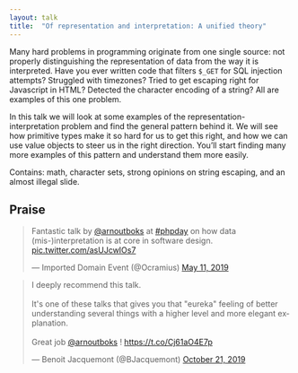 ```yaml
---
layout: talk
title:  "Of representation and interpretation: A unified theory"
---
```


Many hard problems in programming originate from one single source: not properly distinguishing the representation
of data from the way it is interpreted. Have you ever written code that filters `$_GET` for SQL injection attempts?
Struggled with timezones? Tried to get escaping right for Javascript in HTML? Detected the character encoding of a
string? All are examples of this one problem.

In this talk we will look at some examples of the representation-interpretation problem and find the general pattern
behind it. We will see how primitive types make it so hard for us to get this right, and how we can use value objects
to steer us in the right direction. You’ll start finding many more examples of this pattern and understand them more
easily.

Contains: math, character sets, strong opinions on string escaping, and an almost illegal slide.

## Praise

<blockquote class="twitter-tweet"><p lang="en" dir="ltr">Fantastic talk by <a href="https://twitter.com/arnoutboks?ref_src=twsrc%5Etfw">@arnoutboks</a> at <a href="https://twitter.com/hashtag/phpday?src=hash&amp;ref_src=twsrc%5Etfw">#phpday</a> on how data (mis-)interpretation is at core in software design. <a href="https://t.co/asUJcwIOs7">pic.twitter.com/asUJcwIOs7</a></p>&mdash; Imported Domain Event (@Ocramius) <a href="https://twitter.com/Ocramius/status/1127162063871258624?ref_src=twsrc%5Etfw">May 11, 2019</a></blockquote>  

<blockquote class="twitter-tweet"><p lang="en" dir="ltr">I deeply recommend this talk.<br><br>It&#39;s one of these talks that gives you that &quot;eureka&quot; feeling of better understanding several things with a higher level and more elegant explanation.<br><br>Great job <a href="https://twitter.com/arnoutboks?ref_src=twsrc%5Etfw">@arnoutboks</a> ! <a href="https://t.co/Cj61aO4E7p">https://t.co/Cj61aO4E7p</a></p>&mdash; Benoit Jacquemont (@BJacquemont) <a href="https://twitter.com/BJacquemont/status/1186181720879632385?ref_src=twsrc%5Etfw">October 21, 2019</a></blockquote> 

<script async src="https://platform.twitter.com/widgets.js" charset="utf-8"></script> 